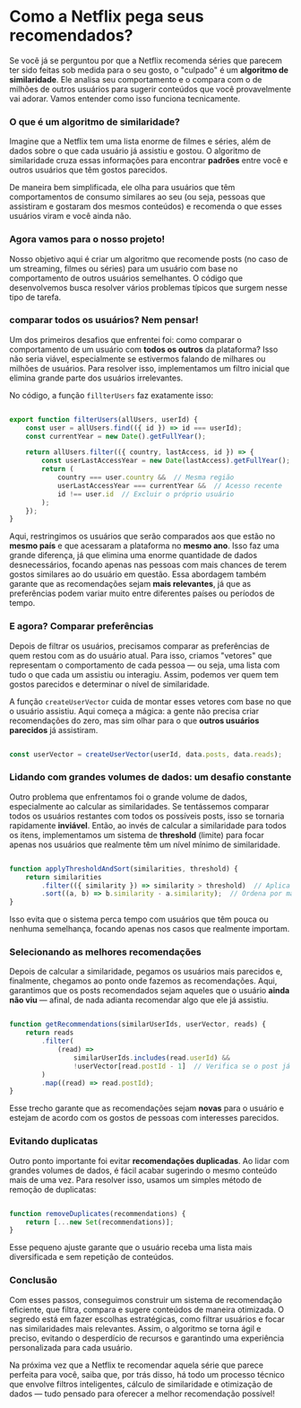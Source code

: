 # Como a Netflix pega seus recomendados?

Se você já se perguntou por que a Netflix recomenda séries que parecem ter sido feitas sob medida para o seu gosto, o "culpado" é um **algoritmo de similaridade**. Ele analisa seu comportamento e o compara com o de milhões de outros usuários para sugerir conteúdos que você provavelmente vai adorar. Vamos entender como isso funciona tecnicamente.

### O que é um algoritmo de similaridade?

Imagine que a Netflix tem uma lista enorme de filmes e séries, além de dados sobre o que cada usuário já assistiu e gostou. O algoritmo de similaridade cruza essas informações para encontrar **padrões** entre você e outros usuários que têm gostos parecidos.

De maneira bem simplificada, ele olha para usuários que têm comportamentos de consumo similares ao seu (ou seja, pessoas que assistiram e gostaram dos mesmos conteúdos) e recomenda o que esses usuários viram e você ainda não.

### Agora vamos para o nosso projeto!

Nosso objetivo aqui é criar um algoritmo que recomende posts (no caso de um streaming, filmes ou séries) para um usuário com base no comportamento de outros usuários semelhantes. O código que desenvolvemos busca resolver vários problemas típicos que surgem nesse tipo de tarefa.

### comparar todos os usuários? Nem pensar!

Um dos primeiros desafios que enfrentei foi: como comparar o comportamento de um usuário com **todos os outros** da plataforma? Isso não seria viável, especialmente se estivermos falando de milhares ou milhões de usuários. Para resolver isso, implementamos um filtro inicial que elimina grande parte dos usuários irrelevantes.

No código, a função `fillterUsers` faz exatamente isso:

```jsx

export function filterUsers(allUsers, userId) {
    const user = allUsers.find(({ id }) => id === userId);
    const currentYear = new Date().getFullYear();

    return allUsers.filter(({ country, lastAccess, id }) => {
        const userLastAccessYear = new Date(lastAccess).getFullYear();
        return (
            country === user.country &&  // Mesma região
            userLastAccessYear === currentYear &&  // Acesso recente
            id !== user.id  // Excluir o próprio usuário
        );
    });
}
```

Aqui, restringimos os usuários que serão comparados aos que estão no **mesmo país** e que acessaram a plataforma no **mesmo ano**. Isso faz uma grande diferença, já que elimina uma enorme quantidade de dados desnecessários, focando apenas nas pessoas com mais chances de terem gostos similares ao do usuário em questão. Essa abordagem também garante que as recomendações sejam **mais relevantes**, já que as preferências podem variar muito entre diferentes países ou períodos de tempo.

### E agora? Comparar preferências

Depois de filtrar os usuários, precisamos comparar as preferências de quem restou com as do usuário atual. Para isso, criamos "vetores" que representam o comportamento de cada pessoa — ou seja, uma lista com tudo o que cada um assistiu ou interagiu. Assim, podemos ver quem tem gostos parecidos e determinar o nível de similaridade.

A função `createUserVector` cuida de montar esses vetores com base no que o usuário assistiu. Aqui começa a mágica: a gente não precisa criar recomendações do zero, mas sim olhar para o que **outros usuários parecidos** já assistiram.

```jsx

const userVector = createUserVector(userId, data.posts, data.reads);
```

### Lidando com grandes volumes de dados: um desafio constante

Outro problema que enfrentamos foi o grande volume de dados, especialmente ao calcular as similaridades. Se tentássemos comparar todos os usuários restantes com todos os possíveis posts, isso se tornaria rapidamente **inviável**. Então, ao invés de calcular a similaridade para todos os itens, implementamos um sistema de **threshold** (limite) para focar apenas nos usuários que realmente têm um nível mínimo de similaridade.

```jsx

function applyThresholdAndSort(similarities, threshold) {
    return similarities
        .filter(({ similarity }) => similarity > threshold)  // Aplica o threshold
        .sort((a, b) => b.similarity - a.similarity);  // Ordena por maior similaridade
}

```

Isso evita que o sistema perca tempo com usuários que têm pouca ou nenhuma semelhança, focando apenas nos casos que realmente importam.

### Selecionando as melhores recomendações

Depois de calcular a similaridade, pegamos os usuários mais parecidos e, finalmente, chegamos ao ponto onde fazemos as recomendações. Aqui, garantimos que os posts recomendados sejam aqueles que o usuário **ainda não viu** — afinal, de nada adianta recomendar algo que ele já assistiu.

```jsx

function getRecommendations(similarUserIds, userVector, reads) {
    return reads
        .filter(
            (read) =>
                similarUserIds.includes(read.userId) &&
                !userVector[read.postId - 1]  // Verifica se o post já foi visto
        )
        .map((read) => read.postId);
}

```

Esse trecho garante que as recomendações sejam **novas** para o usuário e estejam de acordo com os gostos de pessoas com interesses parecidos.

### Evitando duplicatas

Outro ponto importante foi evitar **recomendações duplicadas**. Ao lidar com grandes volumes de dados, é fácil acabar sugerindo o mesmo conteúdo mais de uma vez. Para resolver isso, usamos um simples método de remoção de duplicatas:

```jsx

function removeDuplicates(recommendations) {
    return [...new Set(recommendations)];
}

```

Esse pequeno ajuste garante que o usuário receba uma lista mais diversificada e sem repetição de conteúdos.

### Conclusão

Com esses passos, conseguimos construir um sistema de recomendação eficiente, que filtra, compara e sugere conteúdos de maneira otimizada. O segredo está em fazer escolhas estratégicas, como filtrar usuários e focar nas similaridades mais relevantes. Assim, o algoritmo se torna ágil e preciso, evitando o desperdício de recursos e garantindo uma experiência personalizada para cada usuário.

Na próxima vez que a Netflix te recomendar aquela série que parece perfeita para você, saiba que, por trás disso, há todo um processo técnico que envolve filtros inteligentes, cálculo de similaridade e otimização de dados — tudo pensado para oferecer a melhor recomendação possível!
